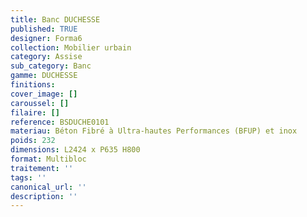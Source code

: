 ```yaml
---
title: Banc DUCHESSE
published: TRUE
designer: Forma6
collection: Mobilier urbain
category: Assise
sub_category: Banc
gamme: DUCHESSE 
finitions: 
cover_image: []
caroussel: []
filaire: []
reference: BSDUCHE0101
materiau: Béton Fibré à Ultra-hautes Performances (BFUP) et inox
poids: 232
dimensions: L2424 x P635 H800
format: Multibloc
traitement: ''
tags: ''
canonical_url: ''
description: ''
---
```

